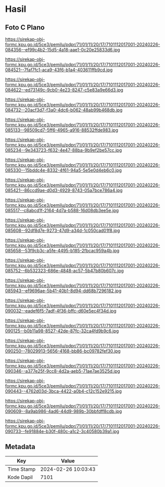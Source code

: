 # Hasil

## Foto C Plano

https://sirekap-obj-formc.kpu.go.id/5ce3/pemilu/pdpr/71/01/11/20/17/7101112017001-20240226-084356--ef99c4b2-15d5-4a18-aae1-0c20e25833d6.jpg

https://sirekap-obj-formc.kpu.go.id/5ce3/pemilu/pdpr/71/01/11/20/17/7101112017001-20240226-084521--7faf7fc1-aca9-43f6-b1a4-403611ffb9cd.jpg

https://sirekap-obj-formc.kpu.go.id/5ce3/pemilu/pdpr/71/01/11/20/17/7101112017001-20240226-084622--ed73149c-9cb0-4e23-8247-c5e83a9e66d3.jpg

https://sirekap-obj-formc.kpu.go.id/5ce3/pemilu/pdpr/71/01/11/20/17/7101112017001-20240226-084732--20acf3d7-f3a0-4dc6-b062-48ab99b468db.jpg

https://sirekap-obj-formc.kpu.go.id/5ce3/pemilu/pdpr/71/01/11/20/17/7101112017001-20240226-085133--98509cd7-5ff6-4965-a916-88532ffde983.jpg

https://sirekap-obj-formc.kpu.go.id/5ce3/pemilu/pdpr/71/01/11/20/17/7101112017001-20240226-085234--9e343723-f632-4e47-88ba-9b9ef2be57cc.jpg

https://sirekap-obj-formc.kpu.go.id/5ce3/pemilu/pdpr/71/01/11/20/17/7101112017001-20240226-085330--15bddc4e-8332-4f61-94a5-5e5e0d4eb6c0.jpg

https://sirekap-obj-formc.kpu.go.id/5ce3/pemilu/pdpr/71/01/11/20/17/7101112017001-20240226-085421--86ccd9ae-d0d3-4929-8743-05a7bce786a4.jpg

https://sirekap-obj-formc.kpu.go.id/5ce3/pemilu/pdpr/71/01/11/20/17/7101112017001-20240226-085517--c8abcd1f-2164-4d7a-b588-16d08db3ee5e.jpg

https://sirekap-obj-formc.kpu.go.id/5ce3/pemilu/pdpr/71/01/11/20/17/7101112017001-20240226-085608--92df8d7e-9273-47d9-a34d-1c050cad01f8.jpg

https://sirekap-obj-formc.kpu.go.id/5ce3/pemilu/pdpr/71/01/11/20/17/7101112017001-20240226-085658--53f9cb3c-a5fe-4495-b185-2fbcac959a4b.jpg

https://sirekap-obj-formc.kpu.go.id/5ce3/pemilu/pdpr/71/01/11/20/17/7101112017001-20240226-085752--6b532323-686e-4848-ac57-5b47b80b607c.jpg

https://sirekap-obj-formc.kpu.go.id/5ce3/pemilu/pdpr/71/01/11/20/17/7101112017001-20240226-085943--ef9696ae-5b41-40b1-8d94-dd68b7296182.jpg

https://sirekap-obj-formc.kpu.go.id/5ce3/pemilu/pdpr/71/01/11/20/17/7101112017001-20240226-090032--eadef6f5-7adf-4f36-bffc-d60e5ec4f34d.jpg

https://sirekap-obj-formc.kpu.go.id/5ce3/pemilu/pdpr/71/01/11/20/17/7101112017001-20240226-090125--b0b11a98-8527-42de-87fc-32ca4fd9b9c6.jpg

https://sirekap-obj-formc.kpu.go.id/5ce3/pemilu/pdpr/71/01/11/20/17/7101112017001-20240226-090250--78029913-5656-4168-bb86-bc09782fef30.jpg

https://sirekap-obj-formc.kpu.go.id/5ce3/pemilu/pdpr/71/01/11/20/17/7101112017001-20240226-090346--a377e25f-9cc8-4d2a-aeb5-71ae7ae3525d.jpg

https://sirekap-obj-formc.kpu.go.id/5ce3/pemilu/pdpr/71/01/11/20/17/7101112017001-20240226-090443--4762d03d-3bca-4422-a0b4-c12c152e9215.jpg

https://sirekap-obj-formc.kpu.go.id/5ce3/pemilu/pdpr/71/01/11/20/17/7101112017001-20240226-090609--8a9ab986-4ad6-44d9-989b-30bbfdff8cdb.jpg

https://sirekap-obj-formc.kpu.go.id/5ce3/pemilu/pdpr/71/01/11/20/17/7101112017001-20240226-090733--fe91884e-b30f-480c-a1c2-3c40580b39a1.jpg


## Metadata

| Key        | Value               |
| ---------- | ------------------- |
| Time Stamp | 2024-02-26 10:03:43 |
| Kode Dapil | 7101                |



